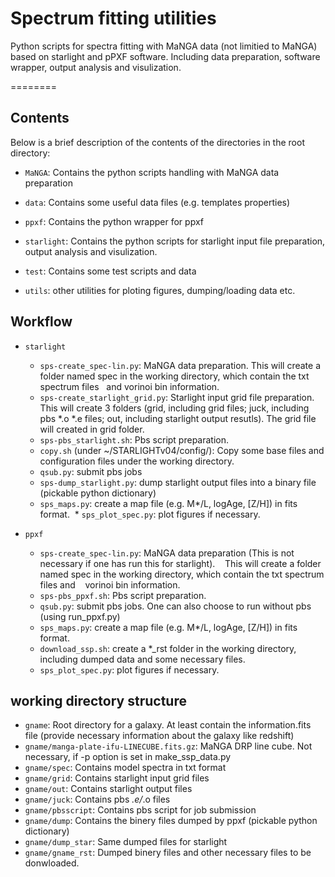 Spectrum fitting utilities 
========

Python scripts for spectra fitting with MaNGA data (not limitied to MaNGA) based on starlight and pPXF software. 
Including data preparation, software wrapper, output analysis and visulization.

========

Contents
-----
Below is a brief description of the contents of the directories in the root directory:
 * `MaNGA`: Contains the python scripts handling with MaNGA data preparation  
 
 * `data`: Contains some useful data files (e.g. templates properties)  
 
 * `ppxf`: Contains the python wrapper for ppxf  
 
 * `starlight`: Contains the python scripts for starlight input file preparation, output analysis and visulization.  
 
 * `test`: Contains some test scripts and data  
 
 * `utils`: other utilities for ploting figures, dumping/loading data etc.  
 
Workflow
-----
* `starlight`
  * `sps-create_spec-lin.py`: MaNGA data preparation. 
   This will create a folder named spec in the working directory, which contain the txt spectrum files 
   and vorinoi bin information.  
  * `sps-create_starlight_grid.py`: Starlight input grid file preparation.
   This will create 3 folders (grid, including grid files; juck, including pbs *.o *.e files; out, including
   starlight output resutls). The grid file will created in grid folder.
  * `sps-pbs_starlight.sh`: Pbs script preparation.
  * `copy.sh` (under ~/STARLIGHTv04/config/): Copy some base files and configuration files under the working directory.
  * `qsub.py`: submit pbs jobs
  * `sps-dump_starlight.py`: dump starlight output files into a binary file (pickable python dictionary)
  * `sps_maps.py`: create a map file (e.g. M*/L, logAge, [Z/H]) in fits format.
  * `sps_plot_spec.py`: plot figures if necessary.  

* `ppxf`
  * `sps-create_spec-lin.py`: MaNGA data preparation (This is not necessary if one has run this for starlight).
    This will create a folder named spec in the working directory, which contain the txt spectrum files and
    vorinoi bin information.
  * `sps-pbs_ppxf.sh`: Pbs script preparation.
  * `qsub.py`: submit pbs jobs. One can also choose to run without pbs (using run_ppxf.py)
  * `sps_maps.py`: create a map file (e.g. M*/L, logAge, [Z/H]) in fits format.
  * `download_ssp.sh`: create a *_rst folder in the working directory, including dumped data and some necessary files.
  * `sps_plot_spec.py`: plot figures if necessary.

  
working directory structure
-----
 * `gname`: Root directory for a galaxy. At least contain the information.fits file (provide necessary information 
   about the galaxy like redshift)
 * `gname/manga-plate-ifu-LINECUBE.fits.gz`: MaNGA DRP line cube. Not necessary, if -p option is set in make_ssp_data.py
 * `gname/spec`: Contains model spectra in txt format
 * `gname/grid`: Contains starlight input grid files
 * `gname/out`: Contains starlight output files
 * `gname/juck`: Contains pbs *.e/*.o files
 * `gname/pbsscript`: Contains pbs script for job submission
 * `gname/dump`: Contains the binery files dumped by ppxf (pickable python dictionary)
 * `gname/dump_star`: Same dumped files for starlight
 * `gname/gname_rst`: Dumped binery files and other necessary files to be donwloaded.
 
